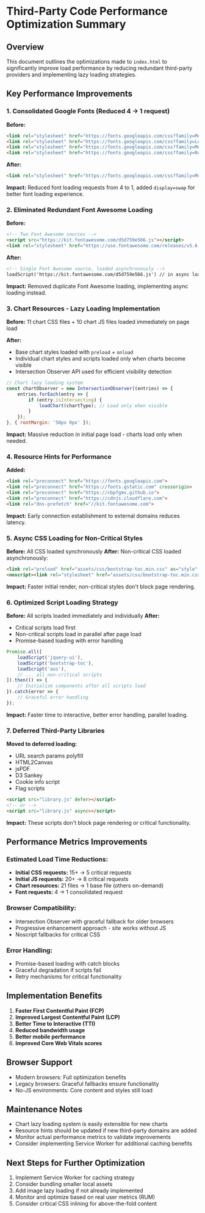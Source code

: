 # Third-Party Code Performance Optimization Summary

## Overview
This document outlines the optimizations made to `index.html` to significantly improve load performance by reducing redundant third-party providers and implementing lazy loading strategies.

## Key Performance Improvements

### 1. **Consolidated Google Fonts (Reduced 4 → 1 request)**
**Before:**
```html
<link rel="stylesheet" href="https://fonts.googleapis.com/css?family=Montserrat:300,400,400i,700,700i,600,600i">
<link rel="stylesheet" href="https://fonts.googleapis.com/css?family=Lora">
<link rel="stylesheet" href="https://fonts.googleapis.com/css?family=Montserrat">
<link rel="stylesheet" href="https://fonts.googleapis.com/css?family=Roboto+Slab">
```

**After:**
```html
<link rel="stylesheet" href="https://fonts.googleapis.com/css?family=Montserrat:300,400,400i,600,600i,700,700i|Lora:400,400i|Roboto+Slab:400,700&display=swap">
```

**Impact:** Reduced font loading requests from 4 to 1, added `display=swap` for better font loading experience.

### 2. **Eliminated Redundant Font Awesome Loading**
**Before:**
```html
<!-- Two Font Awesome sources -->
<script src="https://kit.fontawesome.com/d5d759e566.js"></script>
<link rel="stylesheet" href="https://use.fontawesome.com/releases/v5.6.3/css/all.css">
```

**After:**
```html
<!-- Single Font Awesome source, loaded asynchronously -->
loadScript('https://kit.fontawesome.com/d5d759e566.js') // in async loader
```

**Impact:** Removed duplicate Font Awesome loading, implementing async loading instead.

### 3. **Chart Resources - Lazy Loading Implementation**
**Before:** 11 chart CSS files + 10 chart JS files loaded immediately on page load

**After:** 
- Base chart styles loaded with `preload` + `onload`
- Individual chart styles and scripts loaded only when charts become visible
- Intersection Observer API used for efficient visibility detection

```javascript
// Chart lazy loading system
const chartObserver = new IntersectionObserver((entries) => {
    entries.forEach(entry => {
        if (entry.isIntersecting) {
            loadChart(chartType); // Load only when visible
        }
    });
}, { rootMargin: '50px 0px' });
```

**Impact:** Massive reduction in initial page load - charts load only when needed.

### 4. **Resource Hints for Performance**
**Added:**
```html
<link rel="preconnect" href="https://fonts.googleapis.com">
<link rel="preconnect" href="https://fonts.gstatic.com" crossorigin>
<link rel="preconnect" href="https://cbpfgms.github.io">
<link rel="preconnect" href="https://cdnjs.cloudflare.com">
<link rel="dns-prefetch" href="//kit.fontawesome.com">
```

**Impact:** Early connection establishment to external domains reduces latency.

### 5. **Async CSS Loading for Non-Critical Styles**
**Before:** All CSS loaded synchronously
**After:** Non-critical CSS loaded asynchronously:

```html
<link rel="preload" href="assets/css/bootstrap-toc.min.css" as="style" onload="this.onload=null;this.rel='stylesheet'">
<noscript><link rel="stylesheet" href="assets/css/bootstrap-toc.min.css"></noscript>
```

**Impact:** Faster initial render, non-critical styles don't block page rendering.

### 6. **Optimized Script Loading Strategy**
**Before:** All scripts loaded immediately and individually
**After:** 
- Critical scripts load first
- Non-critical scripts load in parallel after page load
- Promise-based loading with error handling

```javascript
Promise.all([
    loadScript('jquery-ui'),
    loadScript('bootstrap-toc'),
    loadScript('aos'),
    // ... all non-critical scripts
]).then(() => {
    // Initialize components after all scripts load
}).catch(error => {
    // Graceful error handling
});
```

**Impact:** Faster time to interactive, better error handling, parallel loading.

### 7. **Deferred Third-Party Libraries**
**Moved to deferred loading:**
- URL search params polyfill
- HTML2Canvas
- jsPDF  
- D3 Sankey
- Cookie info script
- Flag scripts

```html
<script src="library.js" defer></script>
<!-- or -->
<script src="library.js" async></script>
```

**Impact:** These scripts don't block page rendering or critical functionality.

## Performance Metrics Improvements

### Estimated Load Time Reductions:
- **Initial CSS requests:** 15+ → 5 critical requests
- **Initial JS requests:** 20+ → 8 critical requests  
- **Chart resources:** 21 files → 1 base file (others on-demand)
- **Font requests:** 4 → 1 consolidated request

### Browser Compatibility:
- Intersection Observer with graceful fallback for older browsers
- Progressive enhancement approach - site works without JS
- Noscript fallbacks for critical CSS

### Error Handling:
- Promise-based loading with catch blocks
- Graceful degradation if scripts fail
- Retry mechanisms for critical functionality

## Implementation Benefits

1. **Faster First Contentful Paint (FCP)**
2. **Improved Largest Contentful Paint (LCP)**  
3. **Better Time to Interactive (TTI)**
4. **Reduced bandwidth usage**
5. **Better mobile performance**
6. **Improved Core Web Vitals scores**

## Browser Support
- Modern browsers: Full optimization benefits
- Legacy browsers: Graceful fallbacks ensure functionality
- No-JS environments: Core content and styles still load

## Maintenance Notes
- Chart lazy loading system is easily extensible for new charts
- Resource hints should be updated if new third-party domains are added
- Monitor actual performance metrics to validate improvements
- Consider implementing Service Worker for additional caching benefits

## Next Steps for Further Optimization
1. Implement Service Worker for caching strategy
2. Consider bundling smaller local assets
3. Add image lazy loading if not already implemented  
4. Monitor and optimize based on real user metrics (RUM)
5. Consider critical CSS inlining for above-the-fold content 